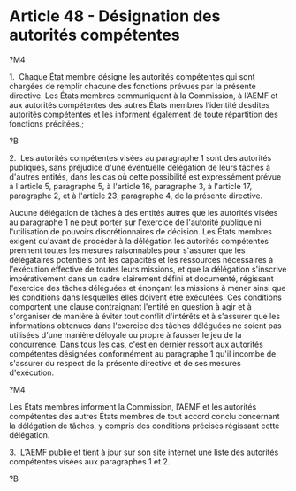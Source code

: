 # Article 48 - Désignation des autorités compétentes


?M4

1.  Chaque État membre désigne les autorités compétentes qui sont chargées de remplir chacune des fonctions prévues par la présente directive. Les États membres communiquent à la Commission, à l’AEMF et aux autorités compétentes des autres États membres l’identité desdites autorités compétentes et les informent également de toute répartition des fonctions précitées.;

?B

2.  Les autorités compétentes visées au paragraphe 1 sont des autorités publiques, sans préjudice d'une éventuelle délégation de leurs tâches à d'autres entités, dans les cas où cette possibilité est expressément prévue à l'article 5, paragraphe 5, à l'article 16, paragraphe 3, à l'article 17, paragraphe 2, et à l'article 23, paragraphe 4, de la présente directive.

Aucune délégation de tâches à des entités autres que les autorités visées au paragraphe 1 ne peut porter sur l'exercice de l'autorité publique ni l'utilisation de pouvoirs discrétionnaires de décision. Les États membres exigent qu'avant de procéder à la délégation les autorités compétentes prennent toutes les mesures raisonnables pour s'assurer que les délégataires potentiels ont les capacités et les ressources nécessaires à l'exécution effective de toutes leurs missions, et que la délégation s'inscrive impérativement dans un cadre clairement défini et documenté, régissant l'exercice des tâches déléguées et énonçant les missions à mener ainsi que les conditions dans lesquelles elles doivent être exécutées. Ces conditions comportent une clause contraignant l'entité en question à agir et à s'organiser de manière à éviter tout conflit d'intérêts et à s'assurer que les informations obtenues dans l'exercice des tâches déléguées ne soient pas utilisées d'une manière déloyale ou propre à fausser le jeu de la concurrence. Dans tous les cas, c'est en dernier ressort aux autorités compétentes désignées conformément au paragraphe 1 qu'il incombe de s'assurer du respect de la présente directive et de ses mesures d'exécution.

?M4

Les États membres informent la Commission, l’AEMF et les autorités compétentes des autres États membres de tout accord conclu concernant la délégation de tâches, y compris des conditions précises régissant cette délégation.

3.  L’AEMF publie et tient à jour sur son site internet une liste des autorités compétentes visées aux paragraphes 1 et 2.

?B
